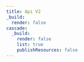 ```yaml
---
title: Api V2
_build:
  render: false
cascade:
  _build:
    render: false
    list: true
    publishResources: false
---
```

